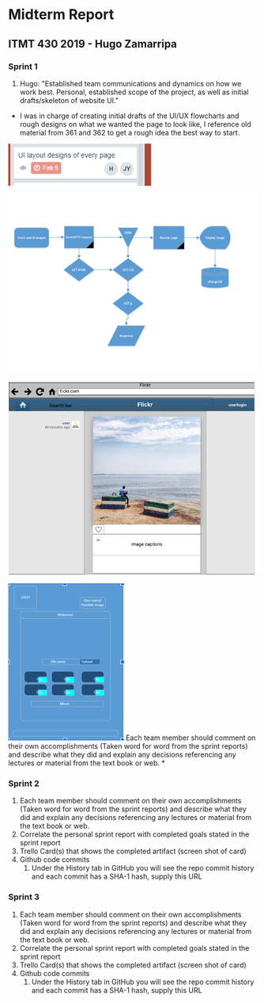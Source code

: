 # Midterm Report

## ITMT 430 2019 - Hugo Zamarripa

### Sprint 1

1. Hugo: "Established team communications and dynamics on how we work best. Personal, established scope of the project, as well as initial drafts/skeleton of website UI."

* I was in charge of creating initial drafts of the UI/UX flowcharts and rough designs on what we wanted the page to look like, I reference old material from 361 and 362 to get a rough idea the best way to start.

![](https://github.com/HugoZam/ITMT-430/blob/master/itmt-430/midterm-template/trello.PNG)

![](https://github.com/HugoZam/ITMT-430/blob/master/itmt-430/midterm-template/flow.PNG)

![](https://github.com/HugoZam/ITMT-430/blob/master/itmt-430/midterm-template/home.PNG)

![](https://github.com/HugoZam/ITMT-430/blob/master/itmt-430/midterm-template/album.PNG)
Each team member should comment on their own accomplishments (Taken word for word from the sprint reports) and describe what they did and explain any decisions referencing any lectures or material from the text book or web.
*

### Sprint 2

1. Each team member should comment on their own accomplishments (Taken word for word from the sprint reports) and describe what they did and explain any decisions referencing any lectures or material from the text book or web.
1. Correlate the personal sprint report with completed goals stated in the sprint report
1. Trello Card(s) that shows the completed artifact (screen shot of card)  
1. Github code commits
    1) Under the History tab in GitHub you will see the repo commit history and each commit has a SHA-1 hash, supply this URL

### Sprint 3

1. Each team member should comment on their own accomplishments (Taken word for word from the sprint reports) and describe what they did and explain any decisions referencing any lectures or material from the text book or web.
1. Correlate the personal sprint report with completed goals stated in the sprint report
1. Trello Card(s) that shows the completed artifact (screen shot of card)  
1. Github code commits
    1) Under the History tab in GitHub you will see the repo commit history and each commit has a SHA-1 hash, supply this URL
